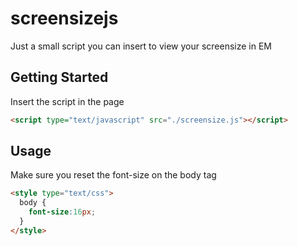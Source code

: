 screensizejs
============

Just a small script you can insert to view your screensize in EM

## Getting Started

Insert the script in the page

```html
<script type="text/javascript" src="./screensize.js"></script>
```

## Usage

Make sure you reset the font-size on the body tag

```html
<style type="text/css">
  body {
    font-size:16px;
  }
</style>
```